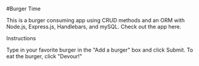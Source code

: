 #Burger Time

This is a burger consuming app using CRUD methods and an ORM with Node.js, Express.js, Handlebars, and mySQL.
Check out the app here.

Instructions

Type in your favorite burger in the "Add a burger" box and click Submit.
To eat the burger, click "Devour!"
